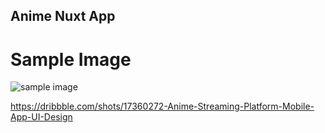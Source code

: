 ## Anime Nuxt App
# Sample Image
<!-- insert sample image in readme --> 
![sample image](https://github.com/isaactan98/anime-nuxt-app/blob/main/sample.png) 

https://dribbble.com/shots/17360272-Anime-Streaming-Platform-Mobile-App-UI-Design